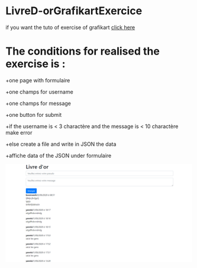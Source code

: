 ﻿# LivreD-orGrafikartExercice
 
 if you want the tuto of exercise of grafikart [click here](https://www.youtube.com/watch?v=aXt6zrAj3lk&list=PLjwdMgw5TTLVDv-ceONHM_C19dPW1MAMD&index=27) 
 
 The conditions for realised the exercise is :
 =============================================
 
 
 +one page with formulaire
 
 +one champs for username
 
 +one champs for message
 
 +one button for submit
 
 +if the username is < 3 charactère and the message is < 10 charactère make error
 
 +else create a file and write in JSON the data
 
 +affiche data of the JSON under formulaire

![image exercise](https://github.com/Boomwerk/LivreD-orGrafikartExercice/blob/master/livred'or.PNG)
